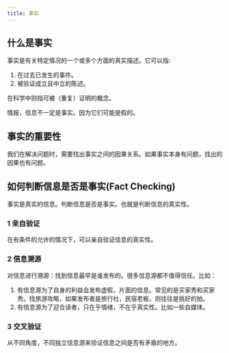 ```yaml
---
title: 事实
---
```


## 什么是事实
事实是有关特定情况的一个或多个方面的真实描述。它可以指: 
1. 在过去已发生的事件。
2. 被验证成立且中立的陈述。

在科学中则指可被（重复）证明的概念。

情报，信息不一定是事实。因为它们可能是假的。

## 事实的重要性
我们在解决问题时，需要找出事实之间的因果关系。如果事实本身有问题，找出的因果也有问题。

## 如何判断信息是否是事实(Fact Checking)
事实是真实的信息。判断信息是否是事实。也就是判断信息的真实性。

### 1 亲自验证
在有条件的允许的情况下，可以亲自验证信息的真实性。

### 2 信息溯源
对信息进行溯源：找到信息最早是谁发布的。很多信息源都不值得信任。比如：  
1. 有信息源为了自身的利益会发布虚假，片面的信息。常见的是买家秀和买家秀。找旅游攻略，如果发布者是旅行社，民宿老板，则往往是挑好的拍。
2. 有信息源为了迎合读者，只在乎情绪，不在乎真实性。比如一些自媒体。

### 3 交叉验证
从不同角度，不同独立信息源来验证信息之间是否有矛盾的地方。
